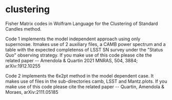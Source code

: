 # clustering
Fisher Matrix codes in Wolfram Language for the Clustering of Standard Candles method. 

Code 1 implements the model independent approach using only supernovae. Itmakes use of 2 auxiliary files, a CAMB power spectrum and a table with the expected completenss of LSST SN survey under the "Status Quo" observing strategy. If you make use of this code please cite the related paper -- Amendola & Quartin 2021 MNRAS, 504, 3884; arXiv:1912.10255

Code 2 implements the 6x2pt method in the model dependent case. It makes use of files in the sub-directories camb, LSST and Mantz.plots. If you make use of this code please cite the related paper -- Quartin, Amendola & Moraes, arXiv:2111.05185
